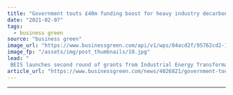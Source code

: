 ```yaml
---
title: "Government touts £40m funding boost for heavy industry decarbonisation projects"
date: "2021-02-07"
tags: 
  - business green
source: "business green"
image_url: "https://www.businessgreen.com/api/v1/wps/84acd2f/95762cd2-1c6b-4aee-bafc-27ac9ab60d76/3/port-talbot-steel-iStock-1199439178-185x114.jpg"
image_fp: "/assets/img/post_thumbnails/10.jpg"
lead: "
 BEIS launches second round of grants from Industrial Energy Transformation Fund to support heavy industrial decarbonisation projects ..."
article_url: "https://www.businessgreen.com/news/4026821/government-touts-gbp40m-heavy-industry-decarbonisation-funding"
---
```


---
